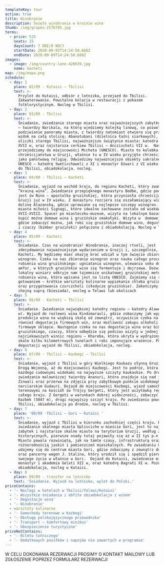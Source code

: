 ```yaml
---
templateKey: tour
active: true
title: Winobranie
description: Święto winobrania w krainie wina
thumb: /img/grapes-2576705.jpg
terms:
  - price: 525
    seats: 15
    daysCount: 7 DNI/8 NOCY
    startDate: 2020-09-02T14:24:50.666Z
    endDate: 2020-09-09T14:24:50.688Z
images:
  - image: /img/country-lane-428039.jpg
    name: kacheti
map: /img/mapa.png
schedule:
  - day: 1
    place: 02/09 - Kutaisi – Tbilisi
    text: >-
      Przylot do Kutaisi, odbiór z lotniska, przejazd do Tbilisi.
      Zakwaterowanie. Powitalna kolacja w restauracji z pokazem
      folklorystycznym. Nocleg w Tbilisi.
  - day: 2
    place: 03/09 - Tbilisi
    text: >-
      Śniadanie, zwiedzanie starego miasta oraz najważniejszych zabytków stolicy
      – twierdzy Narikala, na którą wjedziemy kolejką linową, co pozwoli nam na
      podziwianie panoramy miasta, z twierdzy natomiast otwiera się przepiękny
      widok na całą stolicę; Abanotubani (dzielnica łaźni siarkowych), kręte
      uliczki starego Tbilisi, najważniejsze świątynie miasta: katedra Sioni
      XVII w, oraz najstarsza cerkiew Tbilisi – Anczischati VII w.  Następnie
      przejedziemy do miejscowości Mccheta (UNESCO). Miasto to kolebka
      chrześcijaństwa w Gruzji, właśnie tu w IV wieku przyjęto chrześcijaństwo
      jako państwową religię. Odwiedzimy najważniejsze obiekty sakralne z listy
      UNESCO – katedrę Sweticchoweli z XI i monastyr Dżwari z VI wieku.  Powrót
      do Tbilisi, obiadokolacja, nocleg.
  - day: 3
    place: 04/09 - Tbilisi – Kacheti
    text: >-
      Śniadanie, wyjazd na wschód kraju, do regionu Kacheti, który zwany jest
      “krainą wina”. Zwiedzanie przepięknego monastyru Bodbe, gdzie pochowana
      jest św Nino – apostolka gruzińskiej, która przyniosła chrześcijaństwo do
      Gruzji już w IV wieku. Z monastyru rozciera się oszałamiający widok na
      dolinę Alazanską, gdzie uprawiane są najlepsze szczepy winogron. Dojazd do
      miasta miłości Signagi, które idealne zachowane zostało od wieków
      XVII-XVIII. Spacer po miasteczku-muzeum, wizyta na lokalnym bazarku, gdzie
      kupić można domowe wina i gruzińskie smakołyki. Wizyta w  domowej winnicy,
      gdzie zobaczyć można, jak robi się gruzińskie domowe wino, degustacja wina
      i czaczy (bimber gruziński) połączona z obiadokolacją. Nocleg w Telawi.
  - day: 4
    place: 05/09 - Kacheti
    text: >-
      Śniadanie. Czas na winobranie! Winobranie, inaczej rtveli, jest
      zdecydowanie najważniejszym wydarzeniem w Gruzji i, szczególnie, w
      Kacheti. My będziemy mieć okazję brać udział w tym święcie zbiorów
      winogron. Czeka na nas zbieranie winogron oraz nauka całego procesu
      robienia wina gruzińskiego: ugniatania winogron, wlewania soku do kvevri,
      amfor, w których gruzińskie wino się fermentuje i dojrzewa. Doświadczony
      lokalny winiarz odkryje nam tajemnice unikatowej gruzińskiej metody
      robienia wina, która wpisana jest na listę UNESCO. Zajmiemy się również
      gotowaniem – krótkie warsztaty kulinarne wypiekania chleba gruzińskiego
      oraz przygotowania czurczcheli (słodycze gruzińskie). Zakończymy wszystko
      chojną suprą (biesiada), nocleg w Telawi lub okolicach
  - day: 5
    place: 06/09 - Kacheti – Tbilisi
    text: >-
      Śniadanie. Zwiedzanie największej katedry regionu – katedry Alawerdi (XII
      w). Wyjazd do rozlewni wina Kindzmarauli, gdzie zobaczymy jak wygląda
      produkcja wina na większą skalę od zewnątrz, oczywiście czeka na nas
      również degustacja firmowych win, oraz możliwość zakupu alkoholi w
      firmowym sklepie. Następnie czeka na nas degustacja wina oraz bimbru
      gruzińskiego, czaczy, która odbędzie się podczas wizyty w jednej z
      najciekawszych winnic regionu – Khareba, która ukryta w wydrążonych w
      skale kilku kilometrowych tunelach i robi imponujące wrażenie. Po
      degustacji wyjazd do Tbilisi, obiadokolacja, nocleg.
  - day: 6
    place: 07/09 - Tbilisi – Kazbegi – Tbilisi
    text: >-
      Śniadanie, wyjazd z Tbilisi w góry Wielkiego Kaukazu słynną Gruzińską
      Drogą Wojenną, aż do miejscowości Kazbegi. Jest to podróż, która zachwyci
      każdego cudownymi widokami na najwyższe szczyty kaukaskie. Po drodze
      zwiedzanie malowniczej twierdzy Ananuri, która znajduje się nad jeziorem
      Żinwali oraz przerwa na zdjęcia przy zabytkowym punkcie widokowym w ośrodk
      narciarskim Gudauri. Dojazd do miejscowości Kazbegi, wjazd samochodami
      terenowymi na kościół św Trójcy Gergeti, który jest wizytówką regionu i
      całego kraju. Z Gergeti w warunkach dobrej widoczności, zobaczyć można
      Kazbek (5047 m), drugi najwyższy szczyt kraju. Po zwiedzaniu powrót do
      Tbilisi, obiadokolacja po drodze, nocleg w Tbilisi.
  - day: 7
    place: '08/09 -Tbilisi – Gori – Kutaisi '
    text: >-
      Śniadanie, wyjazd z Tbilisi w kierunku zachodniej części kraju. Po drodze
      zwiedzanie skalnego miasta Uplisciche w mieście Gori, jest to najstarszy
      zabytek i najstarsze skalne miasto na terytorium Gruzji, według źródeł
      historycznych, pierwsze osady tutaj pojawiły się aż w II tys p.n.e.!
      Miasto powala rozwiniętą, jak na tamte czasy, infrastrukturą oraz
      różnorodnością jaskiń i pomieszczeń mieszkalnych. Po zwiedzaniu Uplisiche
      udajemy się do centrum miasta Gori, gdzie zobaczymy z zewnątrz dom-muzeum
      oraz pancerny wagon J. Stalina, który urodził się i spędził pierwsze lata
      swojego życia w właśnie w Gori.  Dojazd do Kutaisi, zwiedzanie miasta –
      monastyr i akademia Gelati XII w, oraz katedrę Bagrati XI w. Pożegnalna
      obiadokolacja, nocleg w Kutaisi.
  - day: 8
    place: 09/09 - transfer na lotnisko
    text: 'Śniadanie. Wyjazd na lotnisko, wylot do Polski.'
priceContains:
  - '- Noclegi w hotelach w Tbilisi/Telawi/Kutaisi'
  - '- Wszystkie śniadania i obfite obiadokolacje z winem'
  - '- Degustacje wina'
  - '- Winobranie'
  - warsztaty kulinarne
  - '- Samochody terenowe w Kazbegi'
  - '- Obsługę polskojęzycznego przewodnika'
  - '- Transport – komfortowy minibus'
  - '- Ubezpieczenie turystyczne'
priceNotContains:
  - '- Biletu lotniczego'
  - '- Dodatkowych posiłków i napojów nie zawartych w programie'
---
```

W CELU DOKONANIA REZERWACJI PROSIMY O KONTAKT MAILOWY LUB ZGŁOSZENIE POPRZEZ FORMULARZ REZERWACJI
